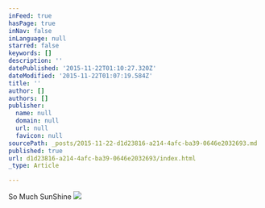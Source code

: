 ```yaml
---
inFeed: true
hasPage: true
inNav: false
inLanguage: null
starred: false
keywords: []
description: ''
datePublished: '2015-11-22T01:10:27.320Z'
dateModified: '2015-11-22T01:07:19.584Z'
title: ''
author: []
authors: []
publisher:
  name: null
  domain: null
  url: null
  favicon: null
sourcePath: _posts/2015-11-22-d1d23816-a214-4afc-ba39-0646e2032693.md
published: true
url: d1d23816-a214-4afc-ba39-0646e2032693/index.html
_type: Article

---
```

So Much SunShine
![](https://the-grid-user-content.s3-us-west-2.amazonaws.com/517addc7-e927-4412-8e11-d5fd85940f7b.jpg)